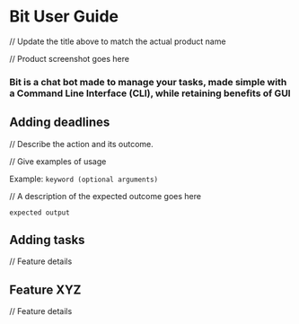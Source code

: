 # Bit User Guide



// Update the title above to match the actual product name

// Product screenshot goes here

### Bit is a **chat bot made to manage your tasks, made simple with a Command Line Interface (CLI)**, while retaining benefits of GUI

## Adding deadlines

// Describe the action and its outcome.

// Give examples of usage

Example: `keyword (optional arguments)`

// A description of the expected outcome goes here

```
expected output
```

## Adding tasks

// Feature details


## Feature XYZ

// Feature details